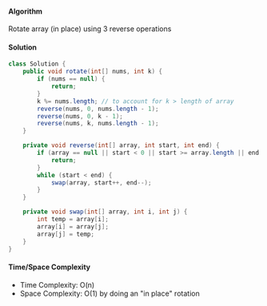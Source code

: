 #### Algorithm

Rotate array (in place) using 3 reverse operations

#### Solution

```java
class Solution {
    public void rotate(int[] nums, int k) {
        if (nums == null) {
            return;
        }
        k %= nums.length; // to account for k > length of array
        reverse(nums, 0, nums.length - 1);
        reverse(nums, 0, k - 1);
        reverse(nums, k, nums.length - 1);
    }

    private void reverse(int[] array, int start, int end) {
        if (array == null || start < 0 || start >= array.length || end < 0 || end >= array.length) {
            return;
        }
        while (start < end) {
            swap(array, start++, end--);
        }
    }

    private void swap(int[] array, int i, int j) {
        int temp = array[i];
        array[i] = array[j];
        array[j] = temp;
    }
}

```

#### Time/Space Complexity

- Time Complexity: O(n)
- Space Complexity: O(1) by doing an "in place" rotation
